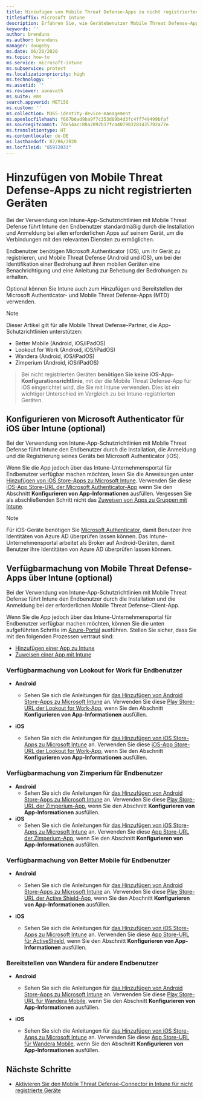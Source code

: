 ```yaml
---
title: Hinzufügen von Mobile Threat Defense-Apps zu nicht registrierten Geräten
titleSuffix: Microsoft Intune
description: Erfahren Sie, wie Gerätebenutzer Mobile Threat Defense-Apps zu nicht registrierten Geräten hinzufügen können.
keywords: ''
author: brenduns
ms.author: brenduns
manager: dougeby
ms.date: 06/26/2020
ms.topic: how-to
ms.service: microsoft-intune
ms.subservice: protect
ms.localizationpriority: high
ms.technology: ''
ms.assetid: ''
ms.reviewer: aanavath
ms.suite: ems
search.appverid: MET150
ms.custom: ''
ms.collection: M365-identity-device-management
ms.openlocfilehash: f667b6ad9ba9f7c353d89b4d3fc4ff749499bfaf
ms.sourcegitcommit: 7de54acc80a2092b17fca407903281435792a77e
ms.translationtype: HT
ms.contentlocale: de-DE
ms.lasthandoff: 07/06/2020
ms.locfileid: "85972033"
---
```

# <a name="add-mobile-threat-defense-apps-to-unenrolled-devices"></a>Hinzufügen von Mobile Threat Defense-Apps zu nicht registrierten Geräten

Bei der Verwendung von Intune-App-Schutzrichtlinien mit Mobile Threat Defense führt Intune den Endbenutzer standardmäßig durch die Installation und Anmeldung bei allen erforderlichen Apps auf seinem Gerät, um die Verbindungen mit den relevanten Diensten zu ermöglichen.

Endbenutzer benötigen Microsoft Authenticator (iOS), um ihr Gerät zu registrieren, und Mobile Threat Defense (Android und iOS), um bei der Identifikation einer Bedrohung auf ihren mobilen Geräten eine Benachrichtigung und eine Anleitung zur Behebung der Bedrohungen zu erhalten.

Optional können Sie Intune auch zum Hinzufügen und Bereitstellen der Microsoft Authenticator- und Mobile Threat Defense-Apps (MTD) verwenden.

> [!NOTE]
> Dieser Artikel gilt für alle Mobile Threat Defense-Partner, die App-Schutzrichtlinien unterstützen:
>
> - Better Mobile (Android, iOS/iPadOS)
> - Lookout for Work (Android, iOS/iPadOS)
> - Wandera (Android, iOS/iPadOS)
> - Zimperium (Android, iOS/iPadOS)

> Bei nicht registrierten Geräten **benötigen Sie keine iOS-App-Konfigurationsrichtlinie**, mit der die Mobile Threat Defense-App für iOS eingerichtet wird, die Sie mit Intune verwenden. Dies ist ein wichtiger Unterschied im Vergleich zu bei Intune-registrierten Geräten.

## <a name="configure-microsoft-authenticator-for-ios-via-intune-optional"></a>Konfigurieren von Microsoft Authenticator für iOS über Intune (optional)

Bei der Verwendung von Intune-App-Schutzrichtlinien mit Mobile Threat Defense führt Intune den Endbenutzer durch die Installation, die Anmeldung und die Registrierung seines Geräts bei Microsoft Authenticator (iOS).

Wenn Sie die App jedoch über das Intune-Unternehmensportal für Endbenutzer verfügbar machen möchten, lesen Sie die Anweisungen unter [Hinzufügen von iOS Store-Apps zu Microsoft Intune](../apps/store-apps-ios.md). Verwenden Sie diese [iOS-App Store-URL der Microsoft Authenticator-App](https://itunes.apple.com/us/app/microsoft-authenticator/id983156458?mt=8) wenn Sie den Abschnitt **Konfigurieren von App-Informationen** ausfüllen. Vergessen Sie als abschließenden Schritt nicht das [Zuweisen von Apps zu Gruppen mit Intune](../apps/apps-deploy.md).

> [!NOTE]
> Für iOS-Geräte benötigen Sie [Microsoft Authenticator](https://docs.microsoft.com/azure/multi-factor-authentication/end-user/microsoft-authenticator-app-how-to), damit Benutzer ihre Identitäten von Azure AD überprüfen lassen können. Das Intune-Unternehmensportal arbeitet als Broker auf Android-Geräten, damit Benutzer ihre Identitäten von Azure AD überprüfen lassen können.

## <a name="making-mobile-threat-defense-apps-available-via-intune-optional"></a>Verfügbarmachung von Mobile Threat Defense-Apps über Intune (optional)

Bei der Verwendung von Intune-App-Schutzrichtlinien mit Mobile Threat Defense führt Intune den Endbenutzer durch die Installation und die Anmeldung bei der erforderlichen Mobile Threat Defense-Client-App.

Wenn Sie die App jedoch über das Intune-Unternehmensportal für Endbenutzer verfügbar machen möchten, können Sie die unten aufgeführten Schritte im [Azure-Portal](https://portal.azure.com/) ausführen. Stellen Sie sicher, dass Sie mit den folgenden Prozessen vertraut sind:

- [Hinzufügen einer App zu Intune](../apps/apps-add.md)
- [Zuweisen einer App mit Intune](../apps/apps-deploy.md)

### <a name="making-lookout-for-work-available-to-end-users"></a>Verfügbarmachung von Lookout for Work für Endbenutzer

- **Android**  
  - Sehen Sie sich die Anleitungen für [das Hinzufügen von Android Store-Apps zu Microsoft Intune](../apps/store-apps-android.md) an. Verwenden Sie diese [Play Store-URL der Lookout for Work-App](https://play.google.com/store/apps/details?id=com.lookout.enterprise), wenn Sie den Abschnitt **Konfigurieren von App-Informationen** ausfüllen.

- **iOS**
  - Sehen Sie sich die Anleitungen für [das Hinzufügen von iOS Store-Apps zu Microsoft Intune](../apps/store-apps-ios.md) an. Verwenden Sie diese [iOS-App Store-URL der Lookout for Work-App](https://itunes.apple.com/us/app/lookout-for-work/id997193468?mt=8), wenn Sie den Abschnitt **Konfigurieren von App-Informationen** ausfüllen.

<!-- ### Making Symantec Endpoint Protection Mobile available to end users
- **Android**
  - See the instructions for [adding Android store apps to Microsoft Intune](../apps/store-apps-android.md). When completing the **Configure app information** section, use this [SEP Mobile app store URL](https://play.google.com/store/apps/details?id=com.skycure.skycure). For **Minimum operating system**, select **Android 4.0 (Ice Cream Sandwich)**.

- **iOS**
  - See the instructions for [adding iOS store apps to Microsoft Intune](../apps/store-apps-ios.md). Use this [SEP Mobile - App Store URL](https://itunes.apple.com/us/app/skycure/id695620821?mt=8) when completing the **Configure app information** section.

### Making Check Point SandBlast Mobile available to end users
- **Android**  
  - See the instructions for [adding Android store apps to Microsoft Intune](../apps/store-apps-android.md). Use this [Check Point SandBlast Mobile - Play Store URL](https://play.google.com/store/apps/details?id=com.lacoon.security.fox) when completing the **Configure app information** section. 

- **iOS**
  - See the instructions for [adding iOS store apps to Microsoft Intune](../apps/store-apps-ios.md). Use this [Check Point SandBlast Mobile - App Store URL](https://apps.apple.com/us/app/sandblast-mobile-protect/id1006390797) when completing the **Configure app information** section. -->

### <a name="making-zimperium-available-to-end-users"></a>Verfügbarmachung von Zimperium für Endbenutzer

- **Android**
  - Sehen Sie sich die Anleitungen für [das Hinzufügen von Android Store-Apps zu Microsoft Intune](../apps/store-apps-android.md) an. Verwenden Sie diese [Play Store-URL der Zimperium-App](https://play.google.com/store/apps/details?id=com.zimperium.zips&hl=en), wenn Sie den Abschnitt **Konfigurieren von App-Informationen** ausfüllen.
- **iOS**
  - Sehen Sie sich die Anleitungen für [das Hinzufügen von iOS Store-Apps zu Microsoft Intune](../apps/store-apps-ios.md) an. Verwenden Sie diese [App Store-URL der Zimperium-App](https://itunes.apple.com/us/app/zimperium-zips/id1030924459?mt=8), wenn Sie den Abschnitt **Konfigurieren von App-Informationen** ausfüllen.

<!-- ### Making Pradeo available to end users
- **Android**
  - See the instructions for [adding Android store apps to Microsoft Intune](../apps/store-apps-android.md). Use this [Pradeo - Play Store URL](https://play.google.com/store/apps/details?id=net.pradeo.service&hl=en_US) when completing the **Configure app information** section.

- **iOS**
  - See the instructions for [adding iOS store apps to Microsoft Intune](../apps/store-apps-ios.md). Use this [Pradeo - App Store URL](https://itunes.apple.com/us/app/pradeo-agent/id547979360?mt=8) when completing the **Configure app information** section. -->

### <a name="making-better-mobile-available-to-end-users"></a>Verfügbarmachung von Better Mobile für Endbenutzer

- **Android**
  - Sehen Sie sich die Anleitungen für [das Hinzufügen von Android Store-Apps zu Microsoft Intune](../apps/store-apps-android.md) an. Verwenden Sie diese [Play Store-URL der Active Shield-App](https://play.google.com/store/apps/details?id=com.better.active.shield.enterprise), wenn Sie den Abschnitt **Konfigurieren von App-Informationen** ausfüllen.

- **iOS**
  - Sehen Sie sich die Anleitungen für [das Hinzufügen von iOS Store-Apps zu Microsoft Intune](../apps/store-apps-ios.md) an. Verwenden Sie diese [App Store-URL für ActiveShield](https://itunes.apple.com/us/app/activeshield/id980234260?mt=8&uo=4), wenn Sie den Abschnitt **Konfigurieren von App-Informationen** ausfüllen.

<!-- ### Making Sophos available to end users
- **Android**
  - See the instructions for [adding Android store apps to Microsoft Intune](../apps/store-apps-android.md). Use this [Sophos - Play Store URL](https://play.google.com/store/apps/details?id=com.sophos.smsec) when completing the **Configure app information** section.

- **iOS**
  - See the instructions for [adding iOS store apps to Microsoft Intune](../apps/store-apps-ios.md). Use this [ActiveShield - App Store URL](https://itunes.apple.com/us/app/sophos-mobile-security/id1086924662?mt=8) when completing the **Configure app information** section.  -->

### <a name="making-wandera-available-to-end-users"></a>Bereitstellen von Wandera für andere Endbenutzer
- **Android**
  - Sehen Sie sich die Anleitungen für [das Hinzufügen von Android Store-Apps zu Microsoft Intune](../apps/store-apps-android.md) an. Verwenden Sie diese [Play Store-URL für Wandera Mobile](https://play.google.com/store/apps/details?id=com.wandera.android), wenn Sie den Abschnitt **Konfigurieren von App-Informationen** ausfüllen.

- **iOS**
  - Sehen Sie sich die Anleitungen für [das Hinzufügen von iOS Store-Apps zu Microsoft Intune](../apps/store-apps-ios.md) an. Verwenden Sie diese [App Store-URL für Wandera Mobile](https://itunes.apple.com/app/wandera/id605469330), wenn Sie den Abschnitt **Konfigurieren von App-Informationen** ausfüllen.

## <a name="next-steps"></a>Nächste Schritte

- [Aktivieren Sie den Mobile Threat Defense-Connector in Intune für nicht registrierte Geräte](mtd-enable-unenrolled-devices.md)
